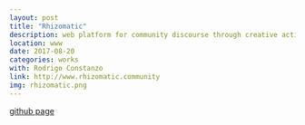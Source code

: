 ```yaml
---
layout: post
title: "Rhizomatic"
description: web platform for community discourse through creative actions
location: www
date: 2017-08-20
categories: works
with: Rodrigo Constanzo
link: http://www.rhizomatic.community
img: rhizomatic.png
---
```

[github page](https://github.com/sandreae/rhizomatic)